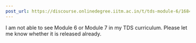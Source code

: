 ```yaml
---
post_url: https://discourse.onlinedegree.iitm.ac.in/t/tds-module-6/168482/1
---
```

I am not able to see Module 6 or Module 7 in my TDS curriculum. Please let me know whether it is released already.